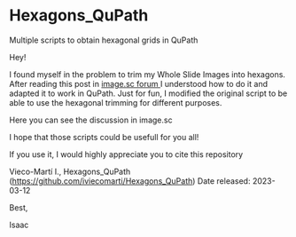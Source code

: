 # Hexagons_QuPath
Multiple scripts to obtain hexagonal grids in QuPath


Hey!

I found myself in the problem to trim my Whole Slide Images into hexagons. After reading this post in [ image.sc forum ](https://forum.image.sc/t/hexagonal-grid-roi-macro/31465/2) I understood how to do it and adapted it to work in QuPath. Just for fun, I modified the original script to be able to use the hexagonal trimming for different purposes. 

Here you can see the discussion in image.sc


I hope that those scripts could be usefull for you all!

If you use it, I would highly appreciate you to cite this repository

Vieco-Martí I., Hexagons_QuPath (https://github.com/iviecomarti/Hexagons_QuPath) Date released: 2023-03-12

Best,

Isaac 

